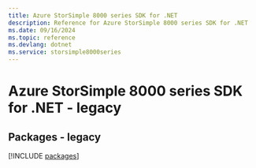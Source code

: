 ```yaml
---
title: Azure StorSimple 8000 series SDK for .NET
description: Reference for Azure StorSimple 8000 series SDK for .NET
ms.date: 09/16/2024
ms.topic: reference
ms.devlang: dotnet
ms.service: storsimple8000series
---
```

# Azure StorSimple 8000 series SDK for .NET - legacy
## Packages - legacy
[!INCLUDE [packages](storsimple-8000-series-index.md)]